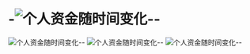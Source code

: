 # -![个人资金随时间变化--](https://user-images.githubusercontent.com/82448711/142145806-6425a4f0-1020-4396-9320-46f6ecd2606c.png)
![个人资金随时间变化--](https://user-images.githubusercontent.com/82448711/142145807-3f9e443b-ff9a-4ed1-9345-dda0488d9035.png)
![个人资金随时间变化--](https://user-images.githubusercontent.com/82448711/142145805-01c7c035-d4e9-4530-b5c5-103d553a9133.png)
![个人资金随时间变化--](https://user-images.githubusercontent.com/82448711/142145800-cba8f4d6-59bd-4483-a4a2-109d376f0ca3.png)
